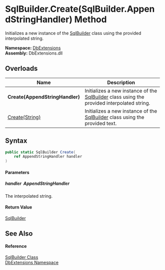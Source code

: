 SqlBuilder.Create(SqlBuilder.AppendStringHandler) Method
========================================================
Initializes a new instance of the [SqlBuilder][1] class using the provided interpolated string.
  
**Namespace:** [DbExtensions][2]  
**Assembly:** DbExtensions.dll

Overloads
---------

| Name                            | Description                                                                                     |
| ------------------------------- | ----------------------------------------------------------------------------------------------- |
| **Create(AppendStringHandler)** | Initializes a new instance of the [SqlBuilder][1] class using the provided interpolated string. |
| [Create(String)][3]             | Initializes a new instance of the [SqlBuilder][1] class using the provided text.                |


Syntax
------

```csharp
public static SqlBuilder Create(
	ref AppendStringHandler handler
)
```

#### Parameters

##### *handler*  AppendStringHandler
The interpolated string.

#### Return Value
[SqlBuilder][1]

See Also
--------

#### Reference
[SqlBuilder Class][1]  
[DbExtensions Namespace][2]  

[1]: README.md
[2]: ../README.md
[3]: Create_1.md